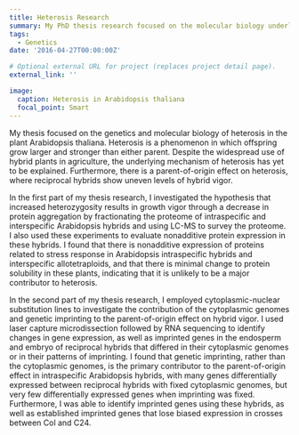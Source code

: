 ```yaml
---
title: Heterosis Research
summary: My PhD thesis research focused on the molecular biology underlying heterosis in Arabidopsis thaliana
tags:
  - Genetics
date: '2016-04-27T00:00:00Z'

# Optional external URL for project (replaces project detail page).
external_link: ''

image:
  caption: Heterosis in Arabidopsis thaliana
  focal_point: Smart
---
```


My thesis focused on the genetics and molecular biology of heterosis in the plant Arabidopsis thaliana. Heterosis is a phenomenon in which offspring grow larger and stronger than either parent. Despite the widespread use of hybrid plants in agriculture, the underlying mechanism of heterosis has yet to be explained. Furthermore, there is a parent-of-origin effect on heterosis, where reciprocal hybrids show uneven levels of hybrid vigor. 

In the first part of my thesis research, I investigated the hypothesis that increased heterozygosity results in growth vigor through a decrease in protein aggregation by fractionating the proteome of intraspecific and interspecific Arabidopsis hybrids and using LC-MS to survey the proteome. I also used these experiments to evaluate nonadditive protein expression in these hybrids. I found that there is nonadditive expression of proteins related to stress response in Arabidopsis intraspecific hybrids and interspecific allotetraploids, and that there is minimal change to protein solubility in these plants, indicating that it is unlikely to be a major contributor to heterosis. 

In the second part of my thesis research, I employed cytoplasmic-nuclear substitution lines to investigate the contribution of the cytoplasmic genomes and genetic imprinting to the parent-of-origin effect on hybrid vigor. I used laser capture microdissection followed by RNA sequencing to identify changes in gene expression, as well as imprinted genes in the endosperm and embryo of reciprocal hybrids that differed in their cytoplasmic genomes or in their patterns of imprinting. I found that genetic imprinting, rather than the cytoplasmic genomes, is the primary contributor to the parent-of-origin effect in intraspecific Arabidopsis hybrids, with many genes differentially expressed between reciprocal hybrids with fixed cytoplasmic genomes, but very few differentially expressed genes when imprinting was fixed. Furthermore, I was able to identify imprinted genes using these hybrids, as well as established imprinted genes that lose biased expression in crosses between Col and C24.